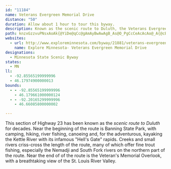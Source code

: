 ```yaml
---
id: "11184"
name: Veterans Evergreen Memorial Drive
distance: "50"
duration: Allow about 1 hour to tour this byway.
description: Known as the scenic route to Duluth, the Veterans Evergreen Memorial Scenic Drive offers a wide variety of activities for visitors to enjoy.
path: knzxGzzvuPNsxAoAk{@YiDe@qCc@gAmAyBwAwAgB_As@O_PgCcCeAcAcAo@_A{@cBw@mC_@eCE_B?oq@Hag@T_e@BoVC}bACaCQoBs@yDcCsDyCmBmA_@cEe@aAWaA_@eAy@y@y@i@_As@gBu@eCqEua@i@eDcAmDoDaIik@ow@egA}yAoiB_fCkX{^gaAa`AmVoVoB_CyDmFkjDgyFisAoyBa\yi@oe@qv@ol@iz@w_AutAwHuHyVcOmPmLoBsBcf@gn@egAiwAqEyE{CyBco@e_@gGgEcDsDecAq~AeCsD}CsDwA_DeCgEi`@on@ob@{o@qGmG}K{G}D_E}B_DyCcFqBsFeAgFsCoK}Pg\iXob@kL_PiI}IuAaBoGeGqFyGk^iLmV{JgFgEmC_DcBgCoDyDoL{O{BoCqDqFiCiIqAkHk@cFoAuGwCsIqFqHi@aA_I{H}EsFwAmB{HgNcMqVuK}R}EsJ_BuD}BeG}DiIeOk^uI{RiH}LoNgQmUkZ}DyDmEyCcRaFsEuCgDwDeMqTeCsCmE{Di~DklCoD}DeHqMo@aBcHaV_BmDmCaEsRqWcBsBmD_DmEeCkCeAmgAu^wAk@cCgB_CyCaBcEo@}CWsBy@aLcA}EiAcCqB}BeA_AoAo@_ASoo@_E}De@yCy@gHmD}G_HwEcHsEsH}AeD_BoE}A{Gu@yFsBaSy@{Dy@kC}Wom@{BuEeB_DeCyDkFoFqJkHsjAew@gDqBcIuD}hCecAyGsEsCaCMWeCsB_JgI{A_AiBs@aC_@_C?aMrBgDVoB@ql@aB}CNeB\yJdCo@FyCMgCq@uAu@a\{WwBm@mDg@cGKiCWsBm@gEqB_NuHkAg@gAs@uAi@wCg@{GGaAKgEmAiCsC}@}AiGwLy@kAcBuA}@i@s@UkBWgZKaGMkEs@eBm@_B}@oCsBcYqZaB{AsByA}BqA_PaE_CqAwB_ByCaDyBuDyBmFmEmQcA{CqKkTaIsN_b@uo@aCkFeAiDiDgPcAyDcCoFaLaQ]aAoDkFi@aBUyAMaBHwB`Cya@x@oQCmBIsAk@yDwA{GUsDDkEXsDbBcN~@kR~@uTRyB~@_FnLw\nA}Dh@yCf@}DRcF?ct@HcDN{BZuCpEmRXgBHsA?sDW_D[kBs@oBu@yAoAyAcBeAoAg@sBKi@DC{x@EuAo@yE?iHNcBhAaDnAgE\sAZ}B\iDJeFCsAQaASs@OqAi@mb@
websites:
  - url: http://www.exploreminnesota.com/byway/21881/veterans-evergreen-memorial
    name: Explore Minnesota- Veterans Evergreen Memorial Drive
designations:
  - Minnesota State Scenic Byway
states:
  - MN
ll:
  - -92.85565199999996
  - 46.17974900000013
bounds:
  - - -92.85565199999996
    - 46.179661000000124
  - - -92.20165299999996
    - 46.66085800000002

---
```


This section of Highway 23 has been known as the _scenic route to Duluth_ for decades. Near the beginning of the route is Banning State Park, with camping, hiking, river fishing, canoeing and, for the adventurous, kayaking the Kettle River with its infamous "Hell's Gate" rapids. Creeks and small rivers criss-cross the length of the route, many of which offer fine trout fishing, especially the Nemadji and South Fork rivers on the northern part of the route. Near the end of of the route is the Veteran's Memorial Overlook, with a breathtaking view of the St. Louis River Valley.
